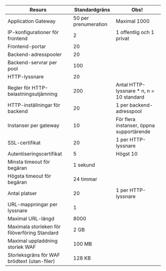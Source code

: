 | Resurs | Standardgräns | Obs! |
| --- | --- | --- |
| Application Gateway |50 per prenumeration | Maximal 1000 |
| IP-konfigurationer för frontend |2 |1 offentlig och 1 privat |
| Frontend-portar |20 | |
| Backend-adresspooler |20 | |
| Backend-servrar per pool |100 | |
| HTTP-lyssnare |20 | |
| Regler för HTTP-belastningsutjämning |200 |Antal HTTP-lyssnare * n, n = 10 standard |
| HTTP-inställningar för backend |20 |1 per backend-adresspool |
| Instanser per gateway |10 | För flera instanser, öppna supportärende |
| SSL-certifikat |20 |1 per HTTP-lyssnare |
| Autentiseringscertifikat |5 | Högst 10 |
| Minsta timeout för begäran |1 sekund | |
| Högsta timeout för begäran |24 timmar | |
| Antal platser |20 |1 per HTTP-lyssnare |
| URL-mappningar per lyssnare |1 | |
|Maximal URL-längd|8000|
| Maximala storleken för filöverföring Standard |2 GB | |
| Maximal uppladdning storlek WAF |100 MB| |
|Storleksgräns för WAF brödtext (utan-filer)|128 KB|

